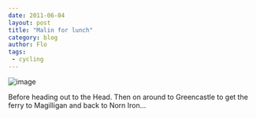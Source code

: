 ```yaml
---
date: 2011-06-04
layout: post
title: "Malin for lunch"
category: blog
author: Flo
tags:
 - cycling
---
```


![image](/images/2011/wpid-imag0106.jpg)



Before heading out to the Head. Then on around to Greencastle to get the ferry to Magilligan and back to Norn Iron...
